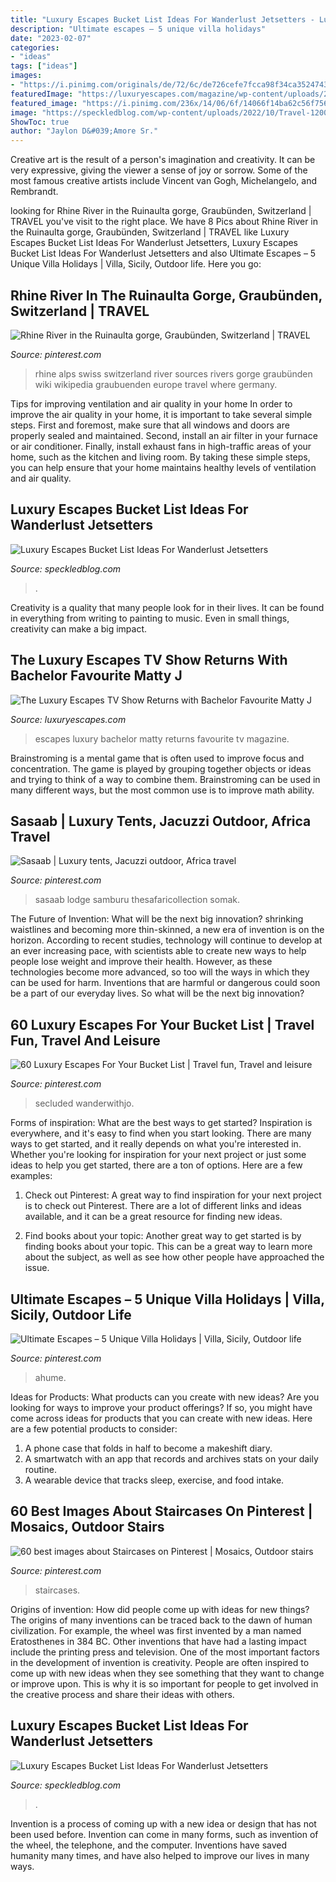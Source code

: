 ```yaml
---
title: "Luxury Escapes Bucket List Ideas For Wanderlust Jetsetters - Luxury Escapes Bucket List Ideas For Wanderlust Jetsetters"
description: "Ultimate escapes – 5 unique villa holidays"
date: "2023-02-07"
categories:
- "ideas"
tags: ["ideas"]
images:
- "https://i.pinimg.com/originals/de/72/6c/de726cefe7fcca98f34ca3524743df2e.jpg"
featuredImage: "https://luxuryescapes.com/magazine/wp-content/uploads/2019/07/shutterstock_image-5.jpg"
featured_image: "https://i.pinimg.com/236x/14/06/6f/14066f14ba62c56f756d239e31cf1370--wanderlust-travel-asia-travel.jpg?nii=t"
image: "https://speckledblog.com/wp-content/uploads/2022/10/Travel-1200x800.jpg"
ShowToc: true
author: "Jaylon D&#039;Amore Sr."
---
```



Creative art is the result of a person's imagination and creativity. It can be very expressive, giving the viewer a sense of joy or sorrow. Some of the most famous creative artists include Vincent van Gogh, Michelangelo, and Rembrandt.

	

		
looking for Rhine River in the Ruinaulta gorge, Graubünden, Switzerland | TRAVEL you've visit to the right place. We have 8 Pics about Rhine River in the Ruinaulta gorge, Graubünden, Switzerland | TRAVEL like Luxury Escapes Bucket List Ideas For Wanderlust Jetsetters, Luxury Escapes Bucket List Ideas For Wanderlust Jetsetters and also Ultimate Escapes – 5 Unique Villa Holidays | Villa, Sicily, Outdoor life. Here you go:
		
    
## Rhine River In The Ruinaulta Gorge, Graubünden, Switzerland | TRAVEL

<img loading=lazy src="https://s-media-cache-ak0.pinimg.com/736x/08/8b/46/088b466537b16b82128d95d3ae7ffcea.jpg" onerror="this.onerror=null;this.src='https://tse1.mm.bing.net/th?id=OIP.r_W1LGd81RnLdYysofFEjAHaE7&amp;pid=15.1';" alt="Rhine River in the Ruinaulta gorge, Graubünden, Switzerland | TRAVEL">

_Source: pinterest.com_

>rhine alps swiss switzerland river sources rivers gorge graubünden wiki wikipedia graubuenden europe travel where germany. 

	

Tips for improving ventilation and air quality in your home
In order to improve the air quality in your home, it is important to take several simple steps. First and foremost, make sure that all windows and doors are properly sealed and maintained. Second, install an air filter in your furnace or air conditioner. Finally, install exhaust fans in high-traffic areas of your home, such as the kitchen and living room. By taking these simple steps, you can help ensure that your home maintains healthy levels of ventilation and air quality.

    
## Luxury Escapes Bucket List Ideas For Wanderlust Jetsetters

<img loading=lazy src="https://speckledblog.com/wp-content/uploads/2022/10/Travel-1536x1024.jpg" onerror="this.onerror=null;this.src='https://tse1.mm.bing.net/th?id=OIP.NuMd8dyJ--zVSvL_wTcUJwHaE8&amp;pid=15.1';" alt="Luxury Escapes Bucket List Ideas For Wanderlust Jetsetters">

_Source: speckledblog.com_

>. 

	

Creativity is a quality that many people look for in their lives. It can be found in everything from writing to painting to music. Even in small things, creativity can make a big impact.

    
## The Luxury Escapes TV Show Returns With Bachelor Favourite Matty J

<img loading=lazy src="https://luxuryescapes.com/magazine/wp-content/uploads/2019/07/shutterstock_image-5.jpg" onerror="this.onerror=null;this.src='https://tse1.mm.bing.net/th?id=OIP.AyyeftkTVAvzCoFo9YxfvwHaEc&amp;pid=15.1';" alt="The Luxury Escapes TV Show Returns with Bachelor Favourite Matty J">

_Source: luxuryescapes.com_

>escapes luxury bachelor matty returns favourite tv magazine. 

	

Brainstroming is a mental game that is often used to improve focus and concentration. The game is played by grouping together objects or ideas and trying to think of a way to combine them. Brainstroming can be used in many different ways, but the most common use is to improve math ability.

    
## Sasaab | Luxury Tents, Jacuzzi Outdoor, Africa Travel

<img loading=lazy src="https://i.pinimg.com/originals/be/c1/61/bec16115a9540b0d8296dd67beb6fafb.jpg" onerror="this.onerror=null;this.src='https://tse1.mm.bing.net/th?id=OIP.JHGPNlOEUNvYff6ZFeRAFQHaD8&amp;pid=15.1';" alt="Sasaab | Luxury tents, Jacuzzi outdoor, Africa travel">

_Source: pinterest.com_

>sasaab lodge samburu thesafaricollection somak. 

	

The Future of Invention: What will be the next big innovation?
shrinking waistlines and becoming more thin-skinned, a new era of invention is on the horizon. According to recent studies, technology will continue to develop at an ever increasing pace, with scientists able to create new ways to help people lose weight and improve their health. 
However, as these technologies become more advanced, so too will the ways in which they can be used for harm. Inventions that are harmful or dangerous could soon be a part of our everyday lives. So what will be the next big innovation?

    
## 60 Luxury Escapes For Your Bucket List | Travel Fun, Travel And Leisure

<img loading=lazy src="https://i.pinimg.com/236x/14/06/6f/14066f14ba62c56f756d239e31cf1370--wanderlust-travel-asia-travel.jpg?nii=t" onerror="this.onerror=null;this.src='https://tse1.mm.bing.net/th?id=OIP.2nN8ki4nbaamjMP2rSUuXwAAAA&amp;pid=15.1';" alt="60 Luxury Escapes For Your Bucket List | Travel fun, Travel and leisure">

_Source: pinterest.com_

>secluded wanderwithjo. 

	

Forms of inspiration: What are the best ways to get started?
Inspiration is everywhere, and it's easy to find when you start looking. There are many ways to get started, and it really depends on what you're interested in. Whether you're looking for inspiration for your next project or just some ideas to help you get started, there are a ton of options. Here are a few examples:
1. Check out Pinterest: A great way to find inspiration for your next project is to check out Pinterest. There are a lot of different links and ideas available, and it can be a great resource for finding new ideas.

2. Find books about your topic: Another great way to get started is by finding books about your topic. This can be a great way to learn more about the subject, as well as see how other people have approached the issue.


    
## Ultimate Escapes – 5 Unique Villa Holidays | Villa, Sicily, Outdoor Life

<img loading=lazy src="https://i.pinimg.com/originals/de/72/6c/de726cefe7fcca98f34ca3524743df2e.jpg" onerror="this.onerror=null;this.src='https://tse2.mm.bing.net/th?id=OIP.3UB8e7XJAkky4CgEl4C8DQHaE8&amp;pid=15.1';" alt="Ultimate Escapes – 5 Unique Villa Holidays | Villa, Sicily, Outdoor life">

_Source: pinterest.com_

>ahume. 

	

Ideas for Products: What products can you create with new ideas?
Are you looking for ways to improve your product offerings? If so, you might have come across ideas for products that you can create with new ideas. Here are a few potential products to consider: 
1. A phone case that folds in half to become a makeshift diary.
2. A smartwatch with an app that records and archives stats on your daily routine.
3. A wearable device that tracks sleep, exercise, and food intake.

    
## 60 Best Images About Staircases On Pinterest | Mosaics, Outdoor Stairs

<img loading=lazy src="https://s-media-cache-ak0.pinimg.com/736x/c8/a5/89/c8a5895a5d3c75becdb07c51fbdd46f2.jpg" onerror="this.onerror=null;this.src='https://tse4.mm.bing.net/th?id=OIP.fkRUzVVWLKEUnjw4Y-ENWwHaEK&amp;pid=15.1';" alt="60 best images about Staircases on Pinterest | Mosaics, Outdoor stairs">

_Source: pinterest.com_

>staircases. 

	

Origins of invention: How did people come up with ideas for new things?
The origins of many inventions can be traced back to the dawn of human civilization. For example, the wheel was first invented by a man named Eratosthenes in 384 BC. Other inventions that have had a lasting impact include the printing press and television. 
One of the most important factors in the development of invention is creativity. People are often inspired to come up with new ideas when they see something that they want to change or improve upon. This is why it is so important for people to get involved in the creative process and share their ideas with others.

    
## Luxury Escapes Bucket List Ideas For Wanderlust Jetsetters

<img loading=lazy src="https://speckledblog.com/wp-content/uploads/2022/10/Travel-1200x800.jpg" onerror="this.onerror=null;this.src='https://tse3.mm.bing.net/th?id=OIP.TweT9-iJ092RPZFDWiC8ngHaE8&amp;pid=15.1';" alt="Luxury Escapes Bucket List Ideas For Wanderlust Jetsetters">

_Source: speckledblog.com_

>. 

	

Invention is a process of coming up with a new idea or design that has not been used before. Invention can come in many forms, such as invention of the wheel, the telephone, and the computer. Inventions have saved humanity many times, and have also helped to improve our lives in many ways.

